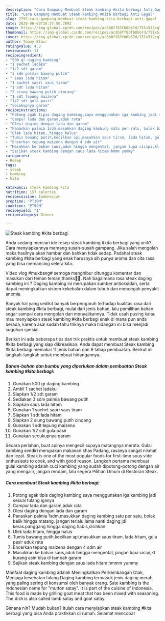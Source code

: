 ```yaml
---
description: "Cara Gampang Membuat Steak kambing #kita berbagi Anti Gagal"
title: "Cara Gampang Membuat Steak kambing #kita berbagi Anti Gagal"
slug: 2799-cara-gampang-membuat-steak-kambing-kita-berbagi-anti-gagal
date: 2020-06-03T18:57:56.709Z
image: https://img-global.cpcdn.com/recipes/ac3b8ff83fb0b67d/751x532cq70/steak-kambing-kita-berbagi-foto-resep-utama.jpg
thumbnail: https://img-global.cpcdn.com/recipes/ac3b8ff83fb0b67d/751x532cq70/steak-kambing-kita-berbagi-foto-resep-utama.jpg
cover: https://img-global.cpcdn.com/recipes/ac3b8ff83fb0b67d/751x532cq70/steak-kambing-kita-berbagi-foto-resep-utama.jpg
author: Tommy Blair
ratingvalue: 4.3
reviewcount: 11
recipeingredient:
- "500 gr daging kambing"
- "1 sachet ladaku"
- "1/2 sdt garam"
- "3 sdm palmia bawang putih"
- " saus lada hitam"
- "1 sachet saori saus tiram"
- "1 sdt lada hitam"
- "2 siung bawang putih cincang"
- "1 sdt tepung maizena"
- "1/2 sdt gula pasir"
- "secukupnya garam"
recipeinstructions:
- "Potong agak tipis daging kambing,saya menggunakan iga kambing jadi sesuai tulang iganya"
- "Campur lada dan garam,aduk rata"
- "Olesi daging dengan lada dan garam"
- "Panaskan palmia 1sdm,masukkan daging kambing satu per satu, bolak balik hingga matang. jangan terlalu lama nanti daging jdi keras.panggang hingga daging habis,sisihkan"
- "Ulek lada hitam, hingga halus"
- "Tumis bawang putih,kecilkan api,masukkan saus tiram, lada hitam, gula pasir aduk rata"
- "Encerkan tepung maizena dengan 4 sdm air"
- "Masukkan ke bahan saus,aduk hingga mengental, jangan lupa cicipi,kl kurang asin bisa di tambah garam"
- "Sajikan steak kambing dengan saus lada hitam hmmm yummy"
categories:
- Resep
tags:
- steak
- kambing
- kita

katakunci: steak kambing kita 
nutrition: 157 calories
recipecuisine: Indonesian
preptime: "PT19M"
cooktime: "PT52M"
recipeyield: "1"
recipecategory: Dinner

---
```



![Steak kambing #kita berbagi](https://img-global.cpcdn.com/recipes/ac3b8ff83fb0b67d/751x532cq70/steak-kambing-kita-berbagi-foto-resep-utama.jpg)

Anda sedang mencari ide resep steak kambing #kita berbagi yang unik? Cara menyiapkannya memang susah-susah gampang. Jika salah mengolah maka hasilnya akan hambar dan bahkan tidak sedap. Padahal steak kambing #kita berbagi yang enak harusnya sih punya aroma dan cita rasa yang bisa memancing selera kita.

Video vlog #mukbang# semoga menghibur ditunggu komentar dan masukan dari teman teman,thanks🙏🙏. Nah bagaimana rasa steak daging kambing ini ? Daging kambing ini merupakan sumber antioksidan, serta dapat meningkatkan sistem kekebalan dalam tubuh dan mencegah penyakit anemia.

Banyak hal yang sedikit banyak berpengaruh terhadap kualitas rasa dari steak kambing #kita berbagi, mulai dari jenis bahan, lalu pemilihan bahan segar sampai cara mengolah dan menyajikannya. Tidak usah pusing kalau mau menyiapkan steak kambing #kita berbagi enak di mana pun anda berada, karena asal sudah tahu triknya maka hidangan ini bisa menjadi suguhan spesial.


Berikut ini ada beberapa tips dan trik praktis untuk membuat steak kambing #kita berbagi yang siap dikreasikan. Anda dapat membuat Steak kambing #kita berbagi memakai 11 jenis bahan dan 9 tahap pembuatan. Berikut ini langkah-langkah untuk membuat hidangannya.

<!--inarticleads1-->

##### Bahan-bahan dan bumbu yang diperlukan dalam pembuatan Steak kambing #kita berbagi:

1. Gunakan 500 gr daging kambing
1. Ambil 1 sachet ladaku
1. Siapkan 1/2 sdt garam
1. Sediakan 3 sdm palmia bawang putih
1. Siapkan  saus lada hitam
1. Gunakan 1 sachet saori saus tiram
1. Siapkan 1 sdt lada hitam
1. Siapkan 2 siung bawang putih cincang
1. Gunakan 1 sdt tepung maizena
1. Gunakan 1/2 sdt gula pasir
1. Gunakan secukupnya garam


Secara perlahan, buat apinya mengecil supaya matangnya merata. Gulai kambing sendiri merupakan makanan khas Padang, rasanya sangat nikmat dan lezat. Steak is one of the most popular foods for first-time sous vide enthusiasts to cook, and with good reason. Langkah pertama membuat gulai kambing adalah cuci kambing yang sudah dipotong-potong dengan air yang mengalir, jangan rendam, lalu segera Pilihan Umum di Restoran Steak. 

<!--inarticleads2-->

##### Cara membuat Steak kambing #kita berbagi:

1. Potong agak tipis daging kambing,saya menggunakan iga kambing jadi sesuai tulang iganya
1. Campur lada dan garam,aduk rata
1. Olesi daging dengan lada dan garam
1. Panaskan palmia 1sdm,masukkan daging kambing satu per satu, bolak balik hingga matang. jangan terlalu lama nanti daging jdi keras.panggang hingga daging habis,sisihkan
1. Ulek lada hitam, hingga halus
1. Tumis bawang putih,kecilkan api,masukkan saus tiram, lada hitam, gula pasir aduk rata
1. Encerkan tepung maizena dengan 4 sdm air
1. Masukkan ke bahan saus,aduk hingga mengental, jangan lupa cicipi,kl kurang asin bisa di tambah garam
1. Sajikan steak kambing dengan saus lada hitam hmmm yummy


Manfaat daging kambing adalah Meningkatkan Perkembangan Otak, Menjaga kesehatan tulang Daging kambing termasuk jenis daging merah yang paling sering di konsumsi oleh banyak orang. Sate kambing is the Indonesian name for &#34;mutton satay&#34;. It is part of the cuisine of Indonesia. This food is made by grilling goat meat that has been mixed with seasoning. The dish is also called lamb satay and goat satay. 

Gimana nih? Mudah bukan? Itulah cara menyiapkan steak kambing #kita berbagi yang bisa Anda praktikkan di rumah. Selamat mencoba!
